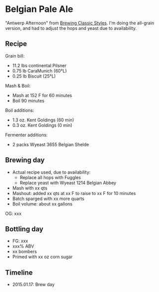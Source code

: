 # Belgian Pale Ale
"Antwerp Afternoon" from [Brewing Classic Styles](http://www.amazon.com/Brewing-Classic-Styles-Winning-Recipes-ebook/dp/B002C1AJX8). I'm doing the all-grain version, and had to adjust the hops and yeast due to availability.

## Recipe
Grain bill:
* 11.2 lbs continental Pilsner
* 0.75 lb CaraMunich (60°L)
* 0.25 lb Biscuit (25°L)

Mash & Boil:
* Mash at 152 F for 60 minutes
* Boil 90 minutes

Boil additions:
* 1.3 oz. Kent Goldings (60 min)
* 0.3 oz. Kent Goldings (0 min)

Fermenter additions:
* 2 packs Wyeast 3655 Belgian Shelde

## Brewing day
* Actual recipe used, due to availability:
  * Replace all hops with Fuggles
  * Replace yeast with Wyeast 1214 Belgian Abbey
* Mash with xx qts
* Mashout: added xx qts at xx F to raise to xx F for 10 minutes
* Batch sparged with xx more quarts
* Boil volume: about xx gallons

OG: xxx

## Bottling day
* FG: xxx
* xxx% ABV
* xx bombers
* Primed with xx oz corn sugar

## Timeline
* 2015.01.17: Brew day
